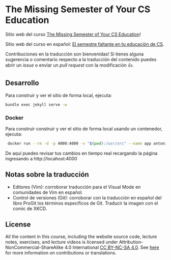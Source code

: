 # The Missing Semester of Your CS Education 

Sitio web del curso [The Missing Semester of Your CS Education](https://missing.csail.mit.edu/)!

Sitio web del curso en español: [El semestre faltante en tu educación de CS](https://missing-semester-esp.github.io/).


Contribuciones en la traducción son bienvenidas! Si tienes alguna sugerencia
o comentario respecto a la traducción del contenido puedes abrir un *issue* o 
envíar un *pull request* con la modificación :+1:.

## Desarrollo 

Para construir y ver el sitio de forma local, ejecuta:

```bash
bundle exec jekyll serve -w
```

### Docker

Para construir construir y ver el sitio de forma local usando un contenedor, ejecuta:

```bash
 docker run --rm -d -p 4000:4000 -v "$(pwd):/usr/src" --name app antonio072/missing-semester-web:latest
```

De aquí puedes revisar tus cambios en tiempo real recargando la página ingresando a http://locahost:4000 
## Notas sobre la traducción

- Editores (Vim): corroborar traducción para el Visual Mode en comunidades de
Vim en español.
- Control de versiones (Git): corroborar con la traducción en español del libro 
ProGit los términos específicos de Git. Traducir la imagen con el comic de XKCD. 


## License

All the content in this course, including the website source code, lecture notes, exercises, and lecture videos is licensed under Attribution-NonCommercial-ShareAlike 4.0 International [CC BY-NC-SA 4.0](https://creativecommons.org/licenses/by-nc-sa/4.0/). See [here](https://missing.csail.mit.edu/license) for more information on contributions or translations.
